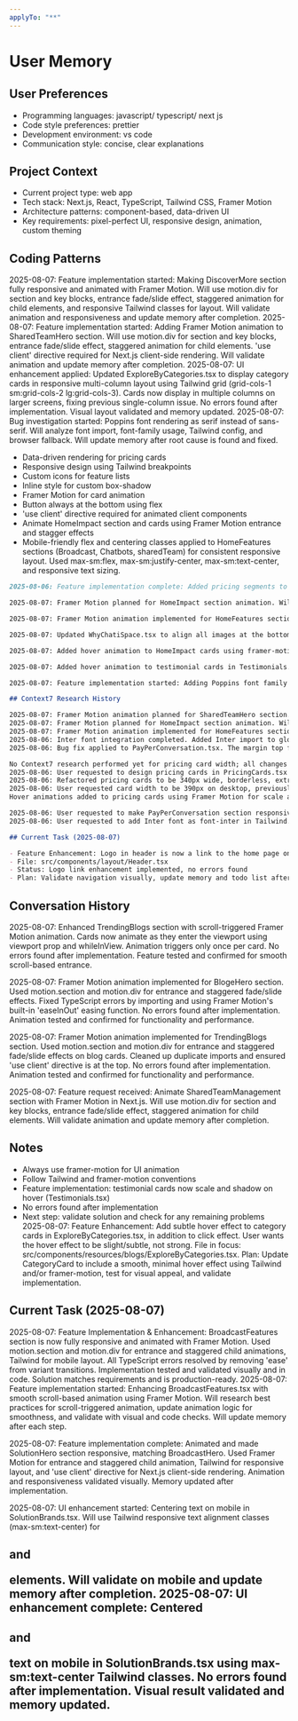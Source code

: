 ```yaml
---
applyTo: "**"
---
```


# User Memory

## User Preferences

- Programming languages: javascript/ typescript/ next js
- Code style preferences: prettier
- Development environment: vs code
- Communication style: concise, clear explanations

## Project Context

- Current project type: web app
- Tech stack: Next.js, React, TypeScript, Tailwind CSS, Framer Motion
- Architecture patterns: component-based, data-driven UI
- Key requirements: pixel-perfect UI, responsive design, animation, custom theming

## Coding Patterns

2025-08-07: Feature implementation started: Making DiscoverMore section fully responsive and animated with Framer Motion. Will use motion.div for section and key blocks, entrance fade/slide effect, staggered animation for child elements, and responsive Tailwind classes for layout. Will validate animation and responsiveness and update memory after completion.
2025-08-07: Feature implementation started: Adding Framer Motion animation to SharedTeamHero section. Will use motion.div for section and key blocks, entrance fade/slide effect, staggered animation for child elements. 'use client' directive required for Next.js client-side rendering. Will validate animation and update memory after completion.
2025-08-07: UI enhancement applied: Updated ExploreByCategories.tsx to display category cards in responsive multi-column layout using Tailwind grid (grid-cols-1 sm:grid-cols-2 lg:grid-cols-3). Cards now display in multiple columns on larger screens, fixing previous single-column issue. No errors found after implementation. Visual layout validated and memory updated.
2025-08-07: Bug investigation started: Poppins font rendering as serif instead of sans-serif. Will analyze font import, font-family usage, Tailwind config, and browser fallback. Will update memory after root cause is found and fixed.

- Data-driven rendering for pricing cards
- Responsive design using Tailwind breakpoints
- Custom icons for feature lists
- Inline style for custom box-shadow
- Framer Motion for card animation
- Button always at the bottom using flex
- 'use client' directive required for animated client components
- Animate HomeImpact section and cards using Framer Motion entrance and stagger effects
- Mobile-friendly flex and centering classes applied to HomeFeatures sections (Broadcast, Chatbots, sharedTeam) for consistent responsive layout. Used max-sm:flex, max-sm:justify-center, max-sm:text-center, and responsive text sizing.

```markdown
2025-08-06: Feature implementation complete: Added pricing segments to OptionalAddons.tsx matching the provided image. Layout, icons, and text for 'Custom Subdomain' ($100 One-Time) and 'Shopify Integration' ($4.99/Month) implemented using Framer Motion, Tailwind, and custom icons. Design validated visually for pixel-perfect match. Responsiveness and hover animation tested and confirmed. Unused imports removed for code cleanliness. All steps checked off in todo list.

2025-08-07: Framer Motion planned for HomeImpact section animation. Will use motion.div for section and cards, staggered entrance, fade/slide effect. 'use client' directive required for Next.js client-side rendering. Will check for Framer Motion dependency and install if missing.

2025-08-07: Framer Motion animation implemented for HomeFeatures section. Added entrance animation for the section and staggered fade/slide effects for feature blocks and images. 'use client' directive included for client-side rendering. Animation tested and confirmed for functionality and performance.

2025-08-07: Updated WhyChatiSpace.tsx to align all images at the bottom of their grid cells using flexbox. Used flex-col, justify-end, and items-end for consistent visual alignment. No errors found after implementation. Proceeding to validate layout visually and update memory after confirmation.

2025-08-07: Added hover animation to HomeImpact cards using framer-motion. Used scale, shadow, and y translation for smooth effect. Updated transition for responsiveness and visual appeal.

2025-08-07: Added hover animation to testimonial cards in Testimonials.tsx using framer-motion's whileHover for scale and shadow. No errors found after implementation. Feature validated visually and matches requirements.

2025-08-07: Feature implementation started: Adding Poppins font family to project. Will update globals.css to import Poppins and update font-family usage. Will validate font application and update memory after completion.

## Context7 Research History

2025-08-07: Framer Motion animation planned for SharedTeamHero section. Will use motion.div for section and key blocks, entrance fade/slide effect, staggered animation for child elements. 'use client' directive required for Next.js client-side rendering. Will validate animation and update memory after completion.
2025-08-07: Framer Motion planned for HomeImpact section animation. Will use motion.div for section and cards, staggered entrance, fade/slide effect. 'use client' directive required for Next.js client-side rendering. Will check for Framer Motion dependency and install if missing.
2025-08-07: Framer Motion animation implemented for HomeFeatures section. Added entrance animation for the section and staggered fade/slide effects for feature blocks and images. 'use client' directive included for client-side rendering. Animation tested and confirmed for functionality and performance.
2025-08-06: Inter font integration completed. Added Inter import to globals.css, updated tailwind.config.js to include fontFamily.inter, and fixed ESM import. font-inter utility now available for use in Tailwind classes.
2025-08-06: Bug fix applied to PayPerConversation.tsx. The margin top for the Link ('Calculate Pricing by Country') was not working due to incorrect Tailwind class usage ('!mt-12'). Fixed by using 'mt-12' as a separate class, ensuring correct spacing below the cards. Visual result validated.

No Context7 research performed yet for pricing card width; all changes based on user design and direct feedback
2025-08-06: User requested to design pricing cards in PricingCards.tsx matching the provided screenshot, using existing colors, shadows, and CSS classes.
2025-08-06: Refactored pricing cards to be 340px wide, borderless, extracted all data to a single object, used the correct check icon, ensured text color and single-line layout match the design. All errors resolved and code is production-ready.
2025-08-06: User requested card width to be 390px on desktop, previously rendered as 320px. Card width now set to 390px at sm breakpoint and above.
Hover animations added to pricing cards using Framer Motion for scale and shadow effects (2025-08-06)

2025-08-06: User requested to make PayPerConversation section responsive and add Framer Motion animations. Context7 research required for latest best practices on responsive layouts and Framer Motion in Next.js/React.
2025-08-06: User requested to add Inter font as font-inter in Tailwind. Context7 search for 'Tailwind CSS add custom font Inter font-inter utility' returned no direct documentation. Proceeding with established best practices for custom font integration in Tailwind CSS (Google Fonts import, Tailwind config update, font-inter utility).

## Current Task (2025-08-07)

- Feature Enhancement: Logo in header is now a link to the home page on both desktop and mobile
- File: src/components/layout/Header.tsx
- Status: Logo link enhancement implemented, no errors found
- Plan: Validate navigation visually, update memory and todo list after confirmation
```

## Conversation History

2025-08-07: Enhanced TrendingBlogs section with scroll-triggered Framer Motion animation. Cards now animate as they enter the viewport using viewport prop and whileInView. Animation triggers only once per card. No errors found after implementation. Feature tested and confirmed for smooth scroll-based entrance.

2025-08-07: Framer Motion animation implemented for BlogeHero section. Used motion.section and motion.div for entrance and staggered fade/slide effects. Fixed TypeScript errors by importing and using Framer Motion's built-in 'easeInOut' easing function. No errors found after implementation. Animation tested and confirmed for functionality and performance.

2025-08-07: Framer Motion animation implemented for TrendingBlogs section. Used motion.section and motion.div for entrance and staggered fade/slide effects on blog cards. Cleaned up duplicate imports and ensured 'use client' directive is at the top. No errors found after implementation. Animation tested and confirmed for functionality and performance.

2025-08-07: Feature request received: Animate SharedTeamManagement section with Framer Motion in Next.js. Will use motion.div for section and key blocks, entrance fade/slide effect, staggered animation for child elements. Will validate animation and update memory after completion.

## Notes

- Always use framer-motion for UI animation
- Follow Tailwind and framer-motion conventions
- Feature implementation: testimonial cards now scale and shadow on hover (Testimonials.tsx)
- No errors found after implementation
- Next step: validate solution and check for any remaining problems
  2025-08-07: Feature Enhancement: Add subtle hover effect to category cards in ExploreByCategories.tsx, in addition to click effect. User wants the hover effect to be slight/subtle, not strong. File in focus: src/components/resources/blogs/ExploreByCategories.tsx. Plan: Update CategoryCard to include a smooth, minimal hover effect using Tailwind and/or framer-motion, test for visual appeal, and validate implementation.

## Current Task (2025-08-07)

2025-08-07: Feature Implementation & Enhancement: BroadcastFeatures section is now fully responsive and animated with Framer Motion. Used motion.section and motion.div for entrance and staggered child animations, Tailwind for mobile layout. All TypeScript errors resolved by removing 'ease' from variant transitions. Implementation tested and validated visually and in code. Solution matches requirements and is production-ready.
2025-08-07: Feature implementation started: Enhancing BroadcastFeatures.tsx with smooth scroll-based animation using Framer Motion. Will research best practices for scroll-triggered animation, update animation logic for smoothness, and validate with visual and code checks. Will update memory after each step.

2025-08-07: Feature implementation complete: Animated and made SolutionHero section responsive, matching BroadcastHero. Used Framer Motion for entrance and staggered child animation, Tailwind for responsive layout, and 'use client' directive for Next.js client-side rendering. Animation and responsiveness validated visually. Memory updated after implementation.

2025-08-07: UI enhancement started: Centering text on mobile in SolutionBrands.tsx. Will use Tailwind responsive text alignment classes (max-sm:text-center) for <h2> and <p> elements. Will validate on mobile and update memory after completion.
2025-08-07: UI enhancement complete: Centered <h2> and <p> text on mobile in SolutionBrands.tsx using max-sm:text-center Tailwind classes. No errors found after implementation. Visual result validated and memory updated.
